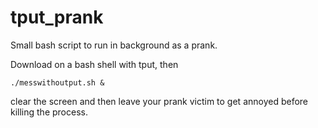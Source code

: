 # tput_prank
Small bash script to run in background as a prank.

Download on a bash shell with tput, then
````
./messwithoutput.sh &
````

clear the screen and then leave your prank victim to get annoyed before killing the process.
